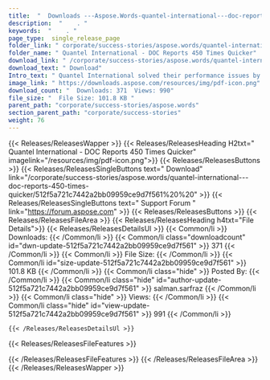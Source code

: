 ```yaml
---
title:  "  Downloads ---Aspose.Words-quantel-international---doc-reports-450-times-quicker . " 
description:  "    . " 
keywords:  "    . " 
page_type:  single_release_page
folder_link: " corporate/success-stories/aspose.words/quantel-international---doc-reports-450-times-quicker/"
folder_name: " Quantel International - DOC Reports 450 Times Quicker"
download_link: " /corporate/success-stories/aspose.words/quantel-international---doc-reports-450-times-quicker/512f5a721c7442a2bb09959ce9d7f561"
download_text: " Download"
Intro_text: " Quantel International solved their performance issues by using Aspose.Words for ..."
image_link: " https://downloads.aspose.com/resources/img/pdf-icon.png"
download_count: "  Downloads: 371  Views: 990"
file_size: "  File Size: 101.8 KB "
parent_path: "corporate/success-stories/aspose.words"
section_parent_path: "corporate/success-stories"
weight: 76 
---
```


{{< Releases/ReleasesWapper >}}
  {{< Releases/ReleasesHeading H2txt=" Quantel International - DOC Reports 450 Times Quicker" imagelink="/resources/img/pdf-icon.png">}}
  {{< Releases/ReleasesButtons >}}
    {{< Releases/ReleasesSingleButtons text=" Download" link="/corporate/success-stories/aspose.words/quantel-international---doc-reports-450-times-quicker/512f5a721c7442a2bb09959ce9d7f561%20%20" >}}
    {{< Releases/ReleasesSingleButtons text=" Support Forum " link="https://forum.aspose.com" >}}
  {{< Releases/ReleasesButtons >}}
  {{< Releases/ReleasesFileArea >}}
    {{< Releases/ReleasesHeading h4txt="File Details">}}
    {{< Releases/ReleasesDetailsUl >}}
            {{< Common/li  >}} Downloads: {{< /Common/li >}} 
      {{< Common/li class="downloadcount" id="dwn-update-512f5a721c7442a2bb09959ce9d7f561" >}} 371 {{< /Common/li >}} 
      {{< Common/li  >}} File Size: {{< /Common/li >}} 
      {{< Common/li id="size-update-512f5a721c7442a2bb09959ce9d7f561" >}} 101.8 KB {{< /Common/li >}} 
      {{< Common/li  class="hide" >}} Posted By: {{< /Common/li >}} 
      {{< Common/li class="hide" id="author-update-512f5a721c7442a2bb09959ce9d7f561" >}} salman.sarfraz {{< /Common/li >}} 
      {{< Common/li class="hide"  >}} Views: {{< /Common/li >}} 
      {{< Common/li class="hide" id="view-update-512f5a721c7442a2bb09959ce9d7f561" >}} 991 {{< /Common/li >}} 

    {{< /Releases/ReleasesDetailsUl >}}

  {{< Releases/ReleasesFileFeatures >}}
      
  {{< /Releases/ReleasesFileFeatures >}}
 {{< /Releases/ReleasesFileArea >}}
{{< /Releases/ReleasesWapper >}}


